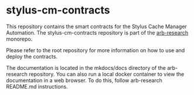# stylus-cm-contracts

This repository contains the smart contracts for the Stylus Cache Manager Automation. The stylus-cm-contracts repository is part of the [arb-research](https://github.com/ifqbuilder/arb-research) monorepo.

Please refer to the root repository for more information on how to use and deploy the contracts.

The documentation is located in the mkdocs/docs directory of the arb-research repository. You can also run a local docker container to view the documentation in a web browser. To do this, follow arb-research README.md instructions.
